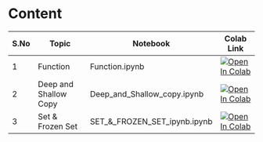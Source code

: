 # Content

| S.No | Topic                | Notebook                          | Colab Link |
|------|-----------------------|-----------------------------------|------------|
| 1    | Function              | Function.ipynb                    | [![Open In Colab](https://colab.research.google.com/assets/colab-badge.svg)](https://colab.research.google.com/github/keerthanashreesubramani-cpu/intruduction/blob/main/Function.ipynb) |
| 2    | Deep and Shallow Copy | Deep_and_Shallow_copy.ipynb       | [![Open In Colab](https://colab.research.google.com/assets/colab-badge.svg)](https://colab.research.google.com/github/keerthanashreesubramani-cpu/intruduction/blob/main/Deep_and_Shallow_copy.ipynb) |
| 3    | Set & Frozen Set      | SET_&_FROZEN_SET_ipynb.ipynb      | [![Open In Colab](https://colab.research.google.com/assets/colab-badge.svg)](https://colab.research.google.com/github/keerthanashreesubramani-cpu/intruduction/blob/main/SET_&_FROZEN_SET_ipynb.ipynb) |
